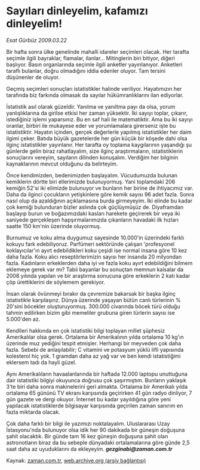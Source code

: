 # Sayıları dinleyelim, kafamızı dinleyelim!

*Esat Gürbüz 2009.03.22*

<tr><td class="metin" colspan="2" style="padding-top: 20px; padding-left: 5px; padding-right: 10px;">Bir hafta sonra ülke genelinde mahalli idareler seçimleri olacak. Her tarafta seçimle ilgili bayraklar, flamalar, ilanlar... Mitinglerin biri bitiyor, diğeri başlıyor. Basın organlarında seçimle ilgili anketler yayınlanıyor. Anketleri taraflı bulanlar, doğru olmadığını iddia edenler oluyor. Tam tersini düşünenler de oluyor.</td></tr><tr><td class="metin" colspan="2" style="padding-top: 20px; padding-left: 5px; padding-right: 10px;"><p> Geçmiş seçimleri sonuçları istatistikler halinde veriliyor. Hayatımızın her tarafında biz farkında olmasak da sayılar hükümranlıklarını ilan ediyorlar.
<p>İstatistik asıl olarak güzeldir. Yanılma ve yanıltma payı da olsa, yorum yanlışlıklarına da girilse etkisi her zaman yüksektir. İki sayıyı toplar, çıkarır, istediğiniz işlemi yaparsınız. Bu en saf hali ile matematiktir. Ama bu iki sayıyı oranlar, birbiri ile mukayese eder ve yorumlamalara girerseniz işte bu istatistiktir. Hayatın içinden, gerçek değerlerle yapılmış istatistikler her daim ilgimi çeker. Batıda büyük gazetelerde her gün küçük bir köşede dahi olsa ilginç istatistikler yayınlanır. Her tarafta oy toplama kaygılarının yaşandığı şu günlerde gelin biraz rahatlayalım, size ilginç araştırmaların, istatistiklerin sonuçlarını vereyim, sayıların dilinden konuşalım. Verdiğim her bilginin kaynaklarının mevcut olduğunu da belirteyim.
<p>Önce kendimizden, bedenimizden başlayalım. Vücudumuzda bulunan kemiklerin dörtte biri ellerimizde bulunuyormuş. Yani toplamdaki 206 kemiğin 52'si iki elimizde bulunuyor ve bunların her birine de ihtiyacımız var. Daha da ilginci çocukların yetişkinlere göre kemik sayısı 96 adet fazla. Sonra nasıl olup da azaldığının açıklamasına burda girmeyeyim. İki elinde bu kadar çok kemiği bulunduran bizler aslında çok güçlüymüşüz de. Diyaframdan başlayıp burun ve boğazımızdaki kasları harekete geçirerek bir veya iki saniyede gerçekleşen hapşırmalarımızda çıkanların havadaki ilk hızları saatte 150 km'nin üzerinde oluyormuş.
<p>Burnumuz ve koku alma duygumuz sayesinde 10.000'in üzerindeki farklı kokuyu fark edebiliyoruz. Parfümeri sektöründe çalışan 'profesyonel koklayıcılar'ın ayırt edebildikleri koku çeşidi ise normal insana göre 10 kez daha fazla. Koku alıcı reseptörlerimizin sayısı her insanda 20 milyondan fazla. Kadınların erkeklerden daha iyi ve fazla koku ayırt edebildiğini bilmem eklemeye gerek var mı? Tabii bayanlar bu sonuçtan memnun kalsalar da 2008 yılında yapılan ve bir araştırma sonucuna göre erkeklerin 2 katı kadar çöp ürettiklerini de söylemem gerekiyor.
<p>İnsan olarak övünmeyi bırakır da çevremize bakarsak bir başka ilginç istatistikle karşılaşırız. Dünya üzerinde yaşayan bütün canlı türlerinin % 20'sini böcekler oluşturuyormuş. 300.000 civarında böcek türü olduğu tahmin edilirken bizim gibi memeliler grubuna giren türlerin sayısı ise 5.000'den az.
<p>Kendileri hakkında en çok istatistiki bilgi toplayan millet şüphesiz Amerikalılar olsa gerek. Ortalama bir Amerikalının yılda ortalama 10 kg'ın üzerinde muz yediğini tespit etmişler. Herhangi bir meyveden çok daha fazla. Sebebi de anlaşılabilir; C vitamini ve potasyum yüklü lifli yapısında kolesterol hiç yok. 1 gramdan daha az yağ var ve ben kendi istatistiğimi eklersem tadı da hayli güzel.
<p>Aynı Amerikalıların havaalanlarında bir haftada 12.000 laptopu unuttuğuna dair istatistiki bilgiyi okuyunca doğrusu çok şaşırmıştım. Bunların yaklaşık 3'te biri daha sonra makinelerini geri almakta. Ortalama bir Amerikalı yılda ortalama 65 gününü TV ekranı karşısında geçirirken 41 gün radyo dinliyor, 7 gün gazete ve dergi okuyor. İnternet bu kadar yayıldığına göre yeni yapılacak istatistiklerde bilgisayar karşısında geçirilen zaman sanırım en fazla miktarda olacak.
<p>Çok daha farklı bir bilgi ile yazımızı noktalayalım. Uluslararası Uzay İstasyonu'nda bulunuyor olsa idik her 90 dakikada bir güneşin doğuşuna şahit olacaktık. Bir günde tam 16 kez güneşin doğuşuna şahit olan astronotların biraz da bu sebeple dünyadaki ortalamalarına göre günde 2,5 saat daha az uyuduklarını da ekleyeyim. <i><b>gezginabi@zaman.com.tr</b></i><br/></p></p></p></p></p></p></p></p></td></tr>

Kaynak: [zaman.com.tr](http://zaman.com.tr/yazar.do?yazino=828293), [web.archive.org (arşiv bağlantısı)](http://web.archive.org/web/20090415025450/http://www.zaman.com.tr:80/yazar.do?yazino=828293)
